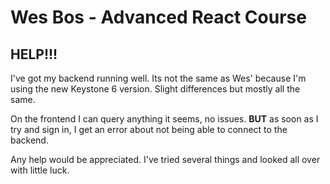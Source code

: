 # Wes Bos - Advanced React Course

## HELP!!!
I've got my backend running well. Its not the same as Wes' because I'm using the new Keystone 6 version. Slight differences but mostly all the same.

On the frontend I can query anything it seems, no issues.
**BUT** as soon as I try and sign in, I get an error about not being able to connect to the backend.

Any help would be appreciated. I've tried several things and looked all over with little luck.
